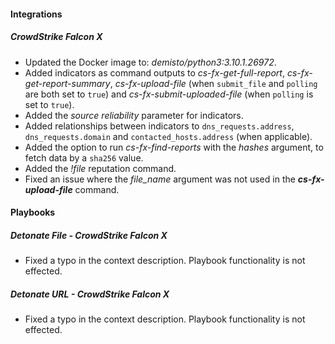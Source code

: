 
#### Integrations
##### CrowdStrike Falcon X
- Updated the Docker image to: *demisto/python3:3.10.1.26972*.
- Added indicators as command outputs to *cs-fx-get-full-report*, *cs-fx-get-report-summary*, *cs-fx-upload-file* (when `submit_file` and `polling` are both set to `true`) and *cs-fx-submit-uploaded-file* (when `polling` is set to `true`).
- Added the *source reliability* parameter for indicators.
- Added relationships between indicators to `dns_requests.address`, `dns_requests.domain` and `contacted_hosts.address` (when applicable).
- Added the option to run *cs-fx-find-reports* with the *hashes* argument, to fetch data by a `sha256` value.
- Added the *!file* reputation command.
- Fixed an issue where the *file_name* argument was not used in the ***cs-fx-upload-file*** command.

#### Playbooks
##### Detonate File - CrowdStrike Falcon X
- Fixed a typo in the context description. Playbook functionality is not effected.

##### Detonate URL - CrowdStrike Falcon X
- Fixed a typo in the context description. Playbook functionality is not effected.
